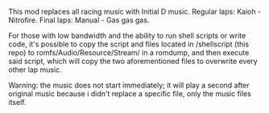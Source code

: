 This mod replaces all racing music with Initial D music.
Regular laps: Kaioh - Nitrofire.
Final laps: Manual - Gas gas gas.

For those with low bandwidth and the ability to run shell scripts or write code, it's possible to copy the script and files located in /shellscript (this repo) to romfs/Audio/Resource/Stream/ in a romdump, and then execute said script, which will copy the two aforementioned files to overwrite every other lap music.

Warning: the music does not start immediately; it will play a second after original music because i didn't replace a specific file, only the music files itself.
